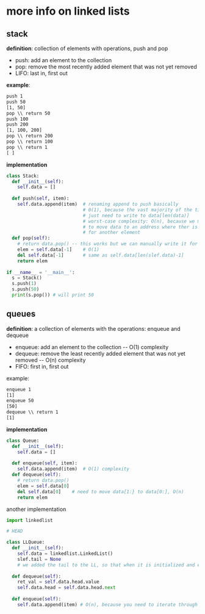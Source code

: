 # more info on linked lists

## stack
**definition**: collection of elements with operations, push and pop
* push: add an element to the collection
* pop: remove the most recently added element that was not yet removed
* LIFO: last in, first out

**example**:
```txt
push 1 
push 50
[1, 50]
pop \\ return 50
push 100
push 200
[1, 100, 200]
pop \\ return 200
pop \\ return 100
pop \\ return 1
[ ]
```

**implementation**
```python
class Stack:
  def __init__(self):
    self.data = []
    
  def push(self, item):
    self.data.append(item)  # renaming append to push basically
                            # 0(1), because the vast majority of the time
                            # just need to write to data[len(data)]
                            # worst-case complexity: O(n), because we might need
                            # to move data to an address where ther is space
                            # for another element
  def pop(self):
    # return data.pop() -- this works but we can manually write it for lists
    elem = self.data[-1]    # O(1)
    del self.data[-1]       # same as self.data[len(slef.data)-1]
    return elem
    
if __name__ = '__main__':
  s = Stack()
  s.push(1)
  s.push(50)
  print(s.pop()) # will print 50
```

## queues 
**definition**: a collection of elements with the operations: enqueue and dequeue
* enqueue: add an element to the collection  -- O(1) complexity
* dequeue: remove the least recently added element that was not yet removed -- O(n) complexity
* FIFO: first in, first out

example:
```txt
enqueue 1
[1]
enqueue 50
[50]
dequeue \\ return 1
[1]
```

**implementation**
```python
class Queue:
  def __init__(self):
    self.data = []
    
  def enqueue(self, item):
    self.data.append(item)  # O(1) complexity
  def dequeue(self):
    # return data.pop()
    elem = self.data[0]
    del self.data[0]    # need to move data[1:} to data[0:], O(n)
    return elem

```

another implementation

```python
import linkedlist

# HEAD 

class LLQueue:
  def __init__(self):
    self.data = linkedlist.LinkedList()
    slef.tail = None
    # we added the tail to the LL, so that when it is initialized and every time we append, the tail is updated
    
  def dequeue(self):
    ret_val = self.data.head.value
    self.data.head = self.data.head.next 
    
  def enqueue(self): 
    self.data.append(item) # O(n), because you need to iterate through the list -- based on code in LL, but we can do better
```
